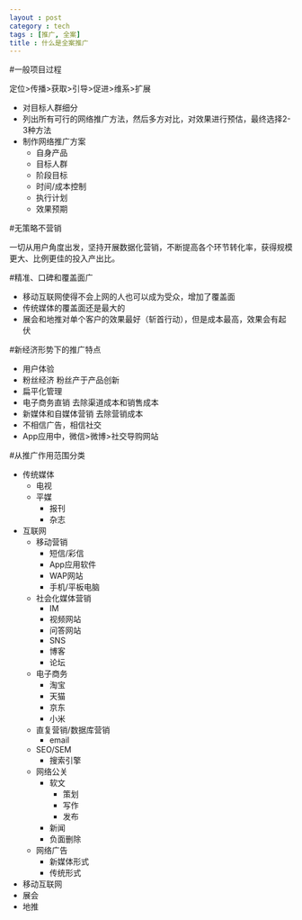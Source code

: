 ```yaml
---
layout : post
category : tech
tags : [推广, 全案]
title : 什么是全案推广
---
```


#一般项目过程

定位>传播>获取>引导>促进>维系>扩展

- 对目标人群细分
- 列出所有可行的网络推广方法，然后多方对比，对效果进行预估，最终选择2-3种方法
- 制作网络推广方案
	- 自身产品
	- 目标人群
	- 阶段目标
	- 时间/成本控制
	- 执行计划
	- 效果预期

#无策略不营销

一切从用户角度出发，坚持开展数据化营销，不断提高各个环节转化率，获得规模更大、比例更佳的投入产出比。

#精准、口碑和覆盖面广

- 移动互联网使得不会上网的人也可以成为受众，增加了覆盖面
- 传统媒体的覆盖面还是最大的
- 展会和地推对单个客户的效果最好（斩首行动），但是成本最高，效果会有起伏

#新经济形势下的推广特点

- 用户体验
- 粉丝经济
		粉丝产于产品创新
- 扁平化管理
- 电子商务直销
		去除渠道成本和销售成本
- 新媒体和自媒体营销
		去除营销成本
- 不相信广告，相信社交
- App应用中，微信>微博>社交导购网站

#从推广作用范围分类

- 传统媒体
	- 电视
	- 平媒
		- 报刊
		- 杂志
- 互联网
	- 移动营销
		- 短信/彩信
		- App应用软件
		- WAP网站
		- 手机/平板电脑
	- 社会化媒体营销
		- IM
		- 视频网站
		- 问答网站
		- SNS
		- 博客
		- 论坛
	- 电子商务
		- 淘宝
		- 天猫
		- 京东
		- 小米
	- 直复营销/数据库营销
		- email
	- SEO/SEM
		- 搜索引擎
	- 网络公关
		- 软文
			- 策划
			- 写作
			- 发布
		- 新闻
		- 负面删除
	- 网络广告
		- 新媒体形式
		- 传统形式
- 移动互联网
- 展会
- 地推
